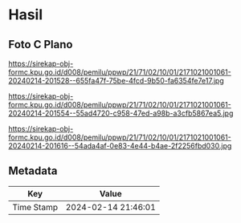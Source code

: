 # Hasil

## Foto C Plano

https://sirekap-obj-formc.kpu.go.id/d008/pemilu/ppwp/21/71/02/10/01/2171021001061-20240214-201528--655fa47f-75be-4fcd-9b50-fa6354fe7e17.jpg

https://sirekap-obj-formc.kpu.go.id/d008/pemilu/ppwp/21/71/02/10/01/2171021001061-20240214-201554--55ad4720-c958-47ed-a98b-a3cfb5867ea5.jpg

https://sirekap-obj-formc.kpu.go.id/d008/pemilu/ppwp/21/71/02/10/01/2171021001061-20240214-201616--54ada4af-0e83-4e44-b4ae-2f2256fbd030.jpg


## Metadata

| Key        | Value               |
| ---------- | ------------------- |
| Time Stamp | 2024-02-14 21:46:01 |



